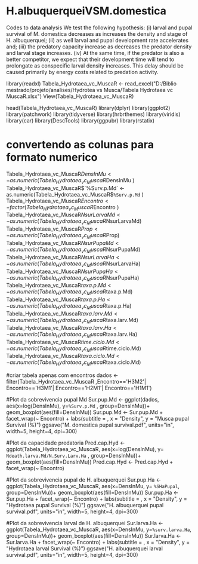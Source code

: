 # H.albuquerqueiVSM.domestica
Codes to data analysis 
We test the following hypothesis: 
(i) larval and pupal survival of M. domestica decreases as increases the density and stage of H. albuquerquei; 
(ii) as well larval and pupal development rate accelerates and; 
(iii) the predatory capacity increase as decreases the predator density and larval stage increases. 
(iv) At the same time, if the predator is also a better competitor, we expect that their development time will tend to prolongate as conspecific larval 
density increases. This delay should be caused primarily by energy costs related to predation activity.

library(readxl)
Tabela_Hydrotaea_vc_MuscaR <- read_excel("D:/Biblio mestrado/projeto/analises/Hydrotea vs Musca/Tabela  Hydrotaea vc MuscaR.xlsx")
View(Tabela_Hydrotaea_vc_MuscaR)

head(Tabela_Hydrotaea_vc_MuscaR)
library(dplyr)
library(ggplot2)
library(patchwork)
library(tidyverse)
library(hrbrthemes)
library(viridis)
library(car)
library(DescTools)
library(ggpubr)
library(rstatix)

# convertendo as colunas para formato numerico
Tabela_Hydrotaea_vc_MuscaR$DensInMu <- as.numeric(Tabela_Hydrotaea_vc_MuscaR$DensInMu )
Tabela_Hydrotaea_vc_MuscaR$`%Surv.p.Md` <- as.numeric(Tabela_Hydrotaea_vc_MuscaR$`%Surv.p.Md` )
Tabela_Hydrotaea_vc_MuscaR$Encontro <- factor(Tabela_Hydrotaea_vc_MuscaR$Encontro )
Tabela_Hydrotaea_vc_MuscaR$NsurLarvaMd <- as.numeric(Tabela_Hydrotaea_vc_MuscaR$NsurLarvaMd)
Tabela_Hydrotaea_vc_MuscaR$Prop <- as.numeric(Tabela_Hydrotaea_vc_MuscaR$Prop)
Tabela_Hydrotaea_vc_MuscaR$NsurPupaMd <- as.numeric(Tabela_Hydrotaea_vc_MuscaR$NsurPupaMd)
Tabela_Hydrotaea_vc_MuscaR$NsurLarvaHa <- as.numeric(Tabela_Hydrotaea_vc_MuscaR$NsurLarvaHa)
Tabela_Hydrotaea_vc_MuscaR$NsurPupaHa <- as.numeric(Tabela_Hydrotaea_vc_MuscaR$NsurPupaHa)
Tabela_Hydrotaea_vc_MuscaR$taxa.p.Md <- as.numeric(Tabela_Hydrotaea_vc_MuscaR$taxa.p.Md)
Tabela_Hydrotaea_vc_MuscaR$taxa.p.Ha <- as.numeric(Tabela_Hydrotaea_vc_MuscaR$taxa.p.Ha)
Tabela_Hydrotaea_vc_MuscaR$taxa.larv.Md <- as.numeric(Tabela_Hydrotaea_vc_MuscaR$taxa.larv.Md)
Tabela_Hydrotaea_vc_MuscaR$taxa.larv.Ha <- as.numeric(Tabela_Hydrotaea_vc_MuscaR$taxa.larv.Ha)
Tabela_Hydrotaea_vc_MuscaR$time.ciclo.Md <- as.numeric(Tabela_Hydrotaea_vc_MuscaR$time.ciclo.Md)
Tabela_Hydrotaea_vc_MuscaR$taxa.ciclo.Md <- as.numeric(Tabela_Hydrotaea_vc_MuscaR$taxa.ciclo.Md)

#criar tabela apenas com encontros
dados <-   filter(Tabela_Hydrotaea_vc_MuscaR ,Encontro=='H3M2'|
                    Encontro=='H3M1'| Encontro=='H2M1'| Encontro=='H1M1')
   
 #Plot da sobrevivencia pupal Md
Sur.pup.Md <- ggplot(dados, aes(x=log(DensInMu), y=`%Surv.p.Md` , group=DensInMu))+ 
  geom_boxplot(aes(fill=DensInMu))
Sur.pup.Md <- Sur.pup.Md + facet_wrap(~ Encontro) +
  labs(subtitle = ,
       x = "Density",
       y = "Musca pupal Survival (%)")
ggsave("M. domestica pupal survival.pdf", units="in", width=5, height=4, dpi=300)

#Plot da capacidade predatoria
Pred.cap.Hyd <- ggplot(Tabela_Hydrotaea_vc_MuscaR, aes(x=log(DensInMu), y= `Ndeath.larva.Md/N.Surv.Larv.Ha` , group=DensInMu))+ 
  geom_boxplot(aes(fill=DensInMu))
Pred.cap.Hyd <- Pred.cap.Hyd + facet_wrap(~ Encontro)

#Plot da sobrevivencia pupal de H. albuquerquei
Sur.pup.Ha <- ggplot(Tabela_Hydrotaea_vc_MuscaR, aes(x=DensInMu, y= `%SHaPupal`, group=DensInMu))+ 
  geom_boxplot(aes(fill=DensInMu))
Sur.pup.Ha <- Sur.pup.Ha + facet_wrap(~ Encontro) +
  labs(subtitle = ,
       x = "Density",
       y = "Hydrotaea pupal Survival (%)")
ggsave("H. albuquerquei pupal survival.pdf", units="in", width=5, height=4, dpi=300)

#Plot da sobrevivencia larval de H. albuquerquei
Sur.larva.Ha <- ggplot(Tabela_Hydrotaea_vc_MuscaR, aes(x=DensInMu, y=`%surv.larva.Ha`, group=DensInMu))+ 
  geom_boxplot(aes(fill=DensInMu))
Sur.larva.Ha <- Sur.larva.Ha + facet_wrap(~ Encontro) +
  labs(subtitle = ,
       x = "Density",
       y = "Hydrotaea larval Survival (%)")
ggsave("H. albuquerquei larval survival.pdf", units="in", width=5, height=4, dpi=300)

